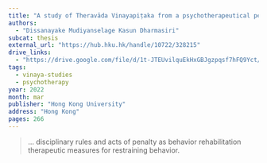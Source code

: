 ```yaml
---
title: "A study of Theravāda Vinayapiṭaka from a psychotherapeutical perspective"
authors:
  - "Dissanayake Mudiyanselage Kasun Dharmasiri"
subcat: thesis
external_url: "https://hub.hku.hk/handle/10722/328215"
drive_links:
  - "https://drive.google.com/file/d/1t-JTEUvilquEkHxGBJgzpqsf7hFQ9Yct/view?usp=drivesdk"
tags:
  - vinaya-studies
  - psychotherapy
year: 2022
month: mar
publisher: "Hong Kong University"
address: "Hong Kong"
pages: 266
---
```


> … disciplinary rules and acts of penalty as behavior rehabilitation therapeutic measures for restraining behavior.
